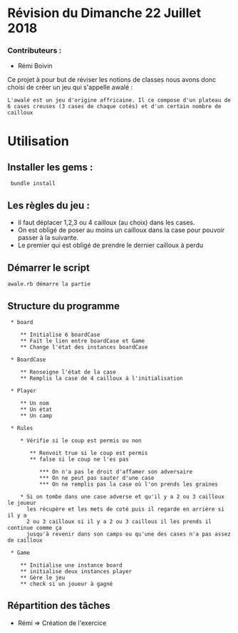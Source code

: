 # Révision du Dimanche 22 Juillet 2018

### Contributeurs :
* Rémi Boivin

Ce projet à pour but de réviser les notions de classes nous avons donc choisi
de créer un jeu qui s'appelle awalé :

    L'awalé est un jeu d'origine affricaine. Il ce compose d'un plateau de
    6 cases creuses (3 cases de chaque cotés) et d'un certain nombre de cailloux


# Utilisation

  ## Installer les gems :

     bundle install

## Les règles du jeu :

   * Il faut déplacer 1,2,3 ou 4 cailloux (au choix) dans les cases.
   * On est obligé de poser au moins un cailloux dans la case pour pouvoir passer à la suivante.
   * Le premier qui est obligé de prendre le dernier cailloux à perdu

  ## Démarrer le script

    awale.rb démarre la partie

  ## Structure du programme

     * board

        ** Initialise 6 boardCase
        ** Fait le lien entre boardCase et Game
        ** Change l'état des instances boardCase

     * BoardCase

        ** Renseigne l'état de la case
        ** Remplis la case de 4 cailloux à l'initialisation

     * Player

        ** Un nom
        ** Un état
        ** Un camp

     * Rules

        * Vérifie si le coup est permis ou non

           ** Renvoit true si le coup est permis
           ** false si le coup ne l'es pas

              *** On n'a pas le droit d'affamer son adversaire
              *** On ne peut pas sauter d'une case
              *** On ne remplis pas la case où l'on prends les graines

        * Si on tombe dans une case adverse et qu'il y a 2 ou 3 cailloux le joueur
          les récupère et les mets de coté puis il regarde en arrière si il y a
          2 ou 3 cailloux si il y a 2 ou 3 caillous il les prends il continue comme ça
          jusqu'à revenir dans son camps ou qu'une des cases n'a pas assez de cailloux

     * Game

        ** Initialise une instance board
        ** initialise deux instances player
        ** Gère le jeu
        ** check si un joueur à gagné

## Répartition des tâches

   * Rémi => Création de l'exercice
